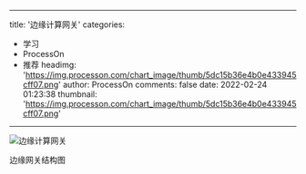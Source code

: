 
---
title: '边缘计算网关'
categories: 
 - 学习
 - ProcessOn
 - 推荐
headimg: 'https://img.processon.com/chart_image/thumb/5dc15b36e4b0e433945cff07.png'
author: ProcessOn
comments: false
date: 2022-02-24 01:23:38
thumbnail: 'https://img.processon.com/chart_image/thumb/5dc15b36e4b0e433945cff07.png'
---

<div>   
<img class="thumb" alt="边缘计算网关" src="https://img.processon.com/chart_image/thumb/5dc15b36e4b0e433945cff07.png" referrerpolicy="no-referrer">
<p>边缘网关结构图</p>  
</div>
            